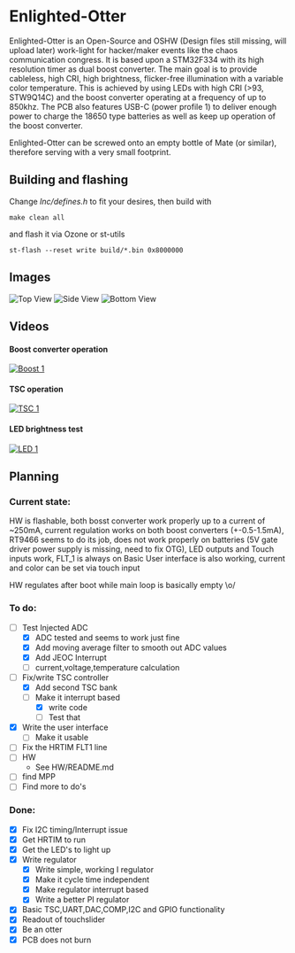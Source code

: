# Enlighted-Otter

Enlighted-Otter is an Open-Source and OSHW (Design files still missing, will upload later)  work-light for hacker/maker events like the chaos communication congress. It is based upon a STM32F334 with its 
high resolution timer as dual boost 
converter. The main goal is to provide cableless, high CRI, high brightness, flicker-free illumination with a variable color temperature. This is achieved by using LEDs with high CRI (>93, STW9Q14C) and 
the boost 
converter operating at a frequency of up to 850khz. The PCB also features USB-C (power profile 1) to deliver enough power to charge the 18650 type batteries as well as keep up operation of the boost converter.

Enlighted-Otter can be screwed onto an empty bottle of Mate (or similar), therefore serving with a very small footprint.

## Building and flashing

Change *Inc/defines.h* to fit your desires, then build with

`make clean all`

and flash it via Ozone or st-utils

`st-flash --reset write build/*.bin 0x8000000`

## Images

![Top View](https://raw.githubusercontent.com/Jan--Henrik/Enlighted-Otter/master/Images/Enlighted_Otter_1.jpeg)
![Side View](https://raw.githubusercontent.com/Jan--Henrik/Enlighted-Otter/master/Images/Enlighted_Otter_2.jpeg)
![Bottom View](https://raw.githubusercontent.com/Jan--Henrik/Enlighted-Otter/master/Images/Enlighted_Otter_3.jpeg)

## Videos

#### Boost converter operation

[![Boost 1](https://img.youtube.com/vi/A-QjU9mWTO4/0.jpg)](https://youtu.be/A-QjU9mWTO4)

#### TSC operation

[![TSC 1](https://img.youtube.com/vi/ADD4yiM9S0Q/0.jpg)](https://youtu.be/ADD4yiM9S0Q)

#### LED brightness test

[![LED 1](https://img.youtube.com/vi/DC_eAY72nbw/0.jpg)](https://youtu.be/DC_eAY72nbw)

## Planning

### Current state:

HW is flashable, both bosst converter work properly up to a current of ~250mA, current regulation works on both boost converters (+-0.5-1.5mA), RT9466 seems to do its job, does not work properly on batteries (5V gate driver power supply is missing, need to fix OTG), LED outputs and Touch inputs work, FLT_1 is always on
Basic User interface is also working, current and color can be set via touch input

HW regulates after boot while main loop is basically empty \o/

### To do:

- [ ] Test Injected ADC
	- [x] ADC tested and seems to work just fine
	- [x] Add moving average filter to smooth out ADC values
	- [x] Add JEOC Interrupt
	- [ ] current,voltage,temperature calculation
- [ ] Fix/write TSC controller
	- [x] Add second TSC bank
	- [ ] Make it interrupt based
		- [x] write code
		- [ ] Test that
- [x] Write the user interface
	- [ ] Make it usable
- [ ] Fix the HRTIM FLT1 line
- [ ] HW
	-  See HW/README.md
- [ ] find MPP
- [ ] Find more to do's

### Done:


- [x] Fix I2C timing/Interrupt issue
- [x] Get HRTIM to run
- [x] Get the LED's to light up
- [x] Write regulator
	- [x] Write simple, working I regulator
	- [x] Make it cycle time independent
	- [x] Make regulator interrupt based
	- [x] Write a better PI regulator
- [x] Basic TSC,UART,DAC,COMP,I2C and GPIO functionality
- [x] Readout of touchslider
- [x] Be an otter
- [x] PCB does not burn
